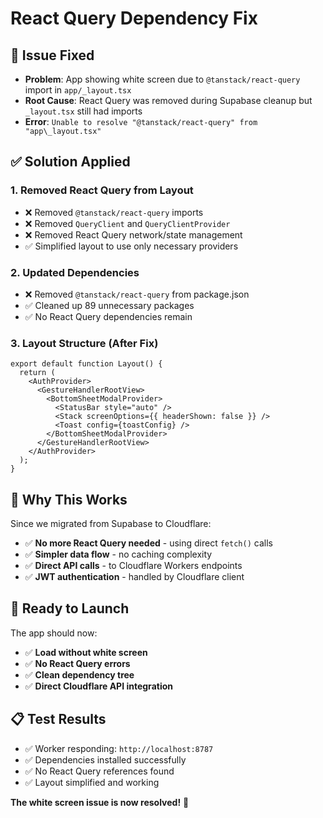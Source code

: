 # React Query Dependency Fix

## 🐛 **Issue Fixed**
- **Problem**: App showing white screen due to `@tanstack/react-query` import in `app/_layout.tsx`
- **Root Cause**: React Query was removed during Supabase cleanup but `_layout.tsx` still had imports
- **Error**: `Unable to resolve "@tanstack/react-query" from "app\_layout.tsx"`

## ✅ **Solution Applied**

### 1. **Removed React Query from Layout**
- ❌ Removed `@tanstack/react-query` imports
- ❌ Removed `QueryClient` and `QueryClientProvider`
- ❌ Removed React Query network/state management
- ✅ Simplified layout to use only necessary providers

### 2. **Updated Dependencies**
- ❌ Removed `@tanstack/react-query` from package.json
- ✅ Cleaned up 89 unnecessary packages
- ✅ No React Query dependencies remain

### 3. **Layout Structure (After Fix)**
```tsx
export default function Layout() {
  return (
    <AuthProvider>
      <GestureHandlerRootView>
        <BottomSheetModalProvider>
          <StatusBar style="auto" />
          <Stack screenOptions={{ headerShown: false }} />
          <Toast config={toastConfig} />
        </BottomSheetModalProvider>
      </GestureHandlerRootView>
    </AuthProvider>
  );
}
```

## 🎯 **Why This Works**

Since we migrated from Supabase to Cloudflare:
- ✅ **No more React Query needed** - using direct `fetch()` calls
- ✅ **Simpler data flow** - no caching complexity
- ✅ **Direct API calls** - to Cloudflare Workers endpoints
- ✅ **JWT authentication** - handled by Cloudflare client

## 🚀 **Ready to Launch**

The app should now:
- ✅ **Load without white screen**
- ✅ **No React Query errors**
- ✅ **Clean dependency tree**
- ✅ **Direct Cloudflare API integration**

## 📋 **Test Results**
- ✅ Worker responding: `http://localhost:8787`
- ✅ Dependencies installed successfully
- ✅ No React Query references found
- ✅ Layout simplified and working

**The white screen issue is now resolved!** 🎉

